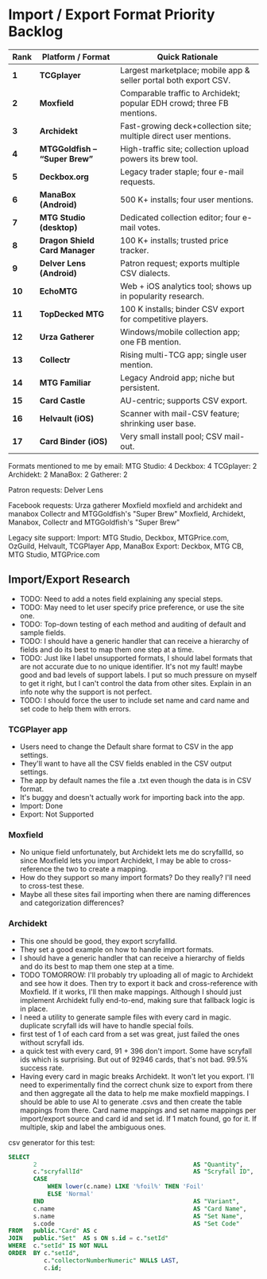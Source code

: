 # Import / Export Format Priority Backlog

| Rank   | Platform / Format              | Quick Rationale                                                        |
| ------ | ------------------------------ | ---------------------------------------------------------------------- |
| **1**  | **TCGplayer**                  | Largest marketplace; mobile app & seller portal both export CSV.       |
| **2**  | **Moxfield**                   | Comparable traffic to Archidekt; popular EDH crowd; three FB mentions. |
| **3**  | **Archidekt**                  | Fast-growing deck+collection site; multiple direct user mentions.      |
| **4**  | **MTGGoldfish – “Super Brew”** | High-traffic site; collection upload powers its brew tool.             |
| **5**  | **Deckbox.org**                | Legacy trader staple; four e-mail requests.                            |
| **6**  | **ManaBox (Android)**          | 500 K+ installs; four user mentions.                                   |
| **7**  | **MTG Studio (desktop)**       | Dedicated collection editor; four e-mail votes.                        |
| **8**  | **Dragon Shield Card Manager** | 100 K+ installs; trusted price tracker.                                |
| **9**  | **Delver Lens (Android)**      | Patron request; exports multiple CSV dialects.                         |
| **10** | **EchoMTG**                    | Web + iOS analytics tool; shows up in popularity research.             |
| **11** | **TopDecked MTG**              | 100 K installs; binder CSV export for competitive players.             |
| **12** | **Urza Gatherer**              | Windows/mobile collection app; one FB mention.                         |
| **13** | **Collectr**                   | Rising multi-TCG app; single user mention.                             |
| **14** | **MTG Familiar**               | Legacy Android app; niche but persistent.                              |
| **15** | **Card Castle**                | AU-centric; supports CSV export.                                       |
| **16** | **Helvault (iOS)**             | Scanner with mail-CSV feature; shrinking user base.                    |
| **17** | **Card Binder (iOS)**          | Very small install pool; CSV mail-out.                                 |

Formats mentioned to me by email:
MTG Studio: 4
Deckbox: 4
TCGplayer: 2
Archidekt: 2
ManaBox: 2
Gatherer: 2

Patron requests: Delver Lens

Facebook requests:
Urza gatherer
Moxfield
moxfield and archidekt and manabox
Collectr and MTGGoldfish's "Super Brew"
Moxfield, Archidekt, Manabox, Collectr and MTGGoldfish's "Super Brew"

Legacy site support:
Import: MTG Studio, Deckbox, MTGPrice.com, OzGuild, Helvault, TCGPlayer App, ManaBox
Export: Deckbox, MTG CB, MTG Studio, MTGPrice.com

## Import/Export Research

- TODO: Need to add a notes field explaining any special steps.
- TODO: May need to let user specify price preference, or use the site one.
- TODO: Top-down testing of each method and auditing of default and sample fields.
- TODO: I should have a generic handler that can receive a hierarchy of fields and do its best to map them one step at a time.
- TODO: Just like I label unsupported formats, I should label formats that are not accurate due to no unique identifier. It's not my fault! maybe good and bad levels of support labels. I put so much pressure on myself to get it right, but I can't control the data from other sites. Explain in an info note why the support is not perfect.
- TODO: I should force the user to include set name and card name and set code to help them with errors.

### TCGPlayer app

- Users need to change the Default share format to CSV in the app settings.
- They'll want to have all the CSV fields enabled in the CSV output settings.
- The app by default names the file a .txt even though the data is in CSV format.
- It's buggy and doesn't actually work for importing back into the app.
- Import: Done
- Export: Not Supported

### Moxfield

- No unique field unfortunately, but Archidekt lets me do scryfallId, so since Moxfield lets you import Archidekt, I may be able to cross-reference the two to create a mapping.
- How do they support so many import formats? Do they really? I'll need to cross-test these.
- Maybe all these sites fail importing when there are naming differences and categorization differences?

### Archidekt

- This one should be good, they export scryfallId.
- They set a good example on how to handle import formats.
- I should have a generic handler that can receive a hierarchy of fields and do its best to map them one step at a time.
- TODO TOMORROW: I'll probably try uploading all of magic to Archidekt and see how it does. Then try to export it back and cross-reference with Moxfield. If it works, I'll then make mappings. Although I should just implement Archidekt fully end-to-end, making sure that fallback logic is in place.
- I need a utility to generate sample files with every card in magic. duplicate scryfall ids will have to handle special foils.
- first test of 1 of each card from a set was great, just failed the ones without scryfall ids.
- a quick test with every card, 91 + 396 don't import. Some have scryfall ids which is surprising. But out of 92946 cards, that's not bad. 99.5% success rate.
- Having every card in magic breaks Archidekt. It won't let you export. I'll need to experimentally find the correct chunk size to export from there and then aggregate all the data to help me make moxfield mappings. I should be able to use AI to generate .csvs and then create the table mappings from there. Card name mappings and set name mappings per import/export source and card id and set id. If 1 match found, go for it. If multiple, skip and label the ambiguous ones.

csv generator for this test:

```sql
SELECT
       2                                            AS "Quantity",
       c."scryfallId"                               AS "Scryfall ID",
       CASE
           WHEN lower(c.name) LIKE '%foil%' THEN 'Foil'
           ELSE 'Normal'
       END                                          AS "Variant",
       c.name                                       AS "Card Name",
       s.name                                       AS "Set Name",
       s.code                                       AS "Set Code"
FROM   public."Card" AS c
JOIN   public."Set"  AS s ON s.id = c."setId"
WHERE  c."setId" IS NOT NULL
ORDER  BY c."setId",
          c."collectorNumberNumeric" NULLS LAST,
          c.id;
```

